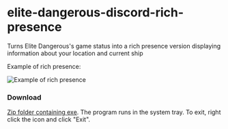 # elite-dangerous-discord-rich-presence
Turns Elite Dangerous's game status into a rich presence version displaying information about your location and current ship

Example of rich presence:

![Example of rich presence](https://i.imgur.com/cQYWFdx.png)

### Download
[Zip folder containing exe](https://github.com/dawson-vilamaa/elite-dangerous-discord-rich-presence/raw/master/EDRPC.zip). The program runs in the system tray. To exit, right click the icon and click "Exit".
